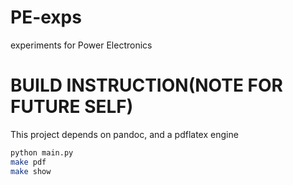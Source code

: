 # PE-exps
experiments for Power Electronics

# BUILD INSTRUCTION(NOTE FOR FUTURE SELF)
This project depends on pandoc, and a pdflatex engine

```bash
python main.py
make pdf
make show
```
